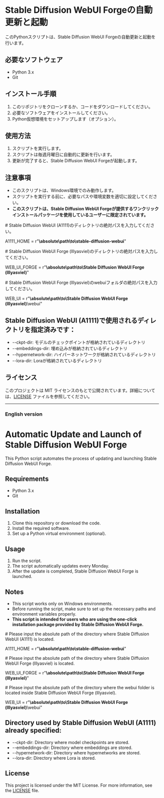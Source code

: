 # Stable Diffusion WebUI Forgeの自動更新と起動

このPythonスクリプトは、Stable Diffusion WebUI Forgeの自動更新と起動を行います。

## 必要なソフトウェア

- Python 3.x
- Git

## インストール手順

1. このリポジトリをクローンするか、コードをダウンロードしてください。
2. 必要なソフトウェアをインストールしてください。
3. Python仮想環境をセットアップします（オプション）。

## 使用方法

1. スクリプトを実行します。
2. スクリプトは毎週月曜日に自動的に更新を行います。
3. 更新が完了すると、Stable Diffusion WebUI Forgeが起動します。

## 注意事項

- このスクリプトは、Windows環境でのみ動作します。
- スクリプトを実行する前に、必要なパスや環境変数を適切に設定してください。
- **このスクリプトは、Stable Diffusion WebUI Forgeが提供するワンクリックインストールパッケージを使用しているユーザーに限定されています。**

\# Stable Diffusion WebUI (A1111)のディレクトリの絶対パスを入力してください。

A1111_HOME = r"**\absolute\path\to\stable-diffusion-webui**"

\# Stable Diffusion WebUI Forge (lllyasviel)のディレクトリの絶対パスを入力してください。

WEB_UI_FORGE = r"**\absolute\path\to\Stable Diffusion WebUI Forge (lllyasviel)**"

\# Stable Diffusion WebUI Forge (lllyasviel)のwebuiフォルダの絶対パスを入力してください。

WEB_UI = r"**\absolute\path\to\Stable Diffusion WebUI Forge (lllyasviel)**\webui"

## Stable Diffusion WebUI (A1111)で使用されるディレクトリを指定済みです：

- --ckpt-dir: モデルのチェックポイントが格納されているディレクトリ
- --embeddings-dir: 埋め込みが格納されているディレクトリ
- --hypernetwork-dir: ハイパーネットワークが格納されているディレクトリ
- --lora-dir: Loraが格納されているディレクトリ

## ライセンス

このプロジェクトは MIT ライセンスのもとで公開されています。詳細については、[LICENSE](LICENSE) ファイルを参照してください。

---
### English version

# Automatic Update and Launch of Stable Diffusion WebUI Forge

This Python script automates the process of updating and launching Stable Diffusion WebUI Forge.

## Requirements

- Python 3.x
- Git

## Installation

1. Clone this repository or download the code.
2. Install the required software.
3. Set up a Python virtual environment (optional).

## Usage

1. Run the script.
2. The script automatically updates every Monday.
3. After the update is completed, Stable Diffusion WebUI Forge is launched.

## Notes

- This script works only on Windows environments.
- Before running the script, make sure to set up the necessary paths and environment variables properly.
- **This script is intended for users who are using the one-click installation package provided by Stable Diffusion WebUI Forge.**

\# Please input the absolute path of the directory where Stable Diffusion WebUI (A1111) is located.

A1111_HOME = r"**\absolute\path\to\stable-diffusion-webui**"

\# Please input the absolute path of the directory where Stable Diffusion WebUI Forge (lllyasviel) is located.

WEB_UI_FORGE = r"**\absolute\path\to\Stable Diffusion WebUI Forge (lllyasviel)**"

\# Please input the absolute path of the directory where the webui folder is located inside Stable Diffusion WebUI Forge (lllyasviel).

WEB_UI = r"**\absolute\path\to\Stable Diffusion WebUI Forge (lllyasviel)**\webui"

## Directory used by Stable Diffusion WebUI (A1111) already specified:

- --ckpt-dir: Directory where model checkpoints are stored.
- --embeddings-dir: Directory where embeddings are stored.
- --hypernetwork-dir: Directory where hypernetworks are stored.
- --lora-dir: Directory where Lora is stored.

## License

This project is licensed under the MIT License. For more information, see the [LICENSE](LICENSE) file.

